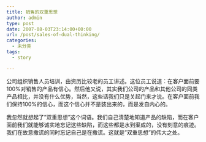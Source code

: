 ```yaml
---
title: 销售的双重思想
author: admin
type: post
date: 2007-08-03T23:14:00+00:00
url: /post/sales-of-dual-thinking/
categories:
  - 未分类
tags:
  - story

---
```

公司组织销售人员培训，由资历比较老的员工讲述。这位员工说道：在客户面前要100%对销售的产品有信心。然后他又说，其实我们公司的产品和其他公司的同类产品相比，并没有什么优势，当然，这些话我们只是关起门来才说。在客户面前我们保持100%的信心，而这个信心并不是装出来的，而是发自内心的。

我忽然就想起了&#8221;双重思想&#8221;这个词语。我们自己清楚地知道产品的缺陷，而在客户面前我们就能够诚实地忘记这些缺陷，而这些都是水到渠成的，没有刻意的痕迹。我们在故意撒谎的同时忘记自己是在撒谎。这就是&#8221;双重思想&#8221;的伟大之处。